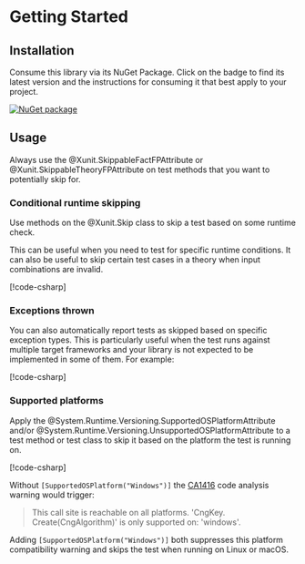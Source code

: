 # Getting Started

## Installation

Consume this library via its NuGet Package.
Click on the badge to find its latest version and the instructions for consuming it that best apply to your project.

[![NuGet package](https://img.shields.io/nuget/v/Xunit.SkippableFact.svg)](https://nuget.org/packages/Xunit.SkippableFact)

## Usage

Always use the @Xunit.SkippableFactFPAttribute or @Xunit.SkippableTheoryFPAttribute on test methods that you want to potentially skip for.

### Conditional runtime skipping

Use methods on the @Xunit.Skip class to skip a test based on some runtime check.

This can be useful when you need to test for specific runtime conditions.
It can also be useful to skip certain test cases in a theory when input combinations are invalid.

[!code-csharp[](../../samples/GettingStarted.cs#RuntimeCheck)]

### Exceptions thrown

You can also automatically report tests as skipped based on specific exception types.
This is particularly useful when the test runs against multiple target frameworks and
your library is not expected to be implemented in some of them. For example:

[!code-csharp[](../../samples/GettingStarted.cs#ThrownExceptions)]

### Supported platforms

Apply the @System.Runtime.Versioning.SupportedOSPlatformAttribute and/or @System.Runtime.Versioning.UnsupportedOSPlatformAttribute to a test method or test class to skip it based on the platform the test is running on.

[!code-csharp[](../../samples/GettingStarted.cs#OSCheck)]

Without `[SupportedOSPlatform("Windows")]` the [CA1416][CA1416] code analysis warning would trigger:

> This call site is reachable on all platforms. 'CngKey. Create(CngAlgorithm)' is only supported on: 'windows'.

Adding `[SupportedOSPlatform("Windows")]` both suppresses this platform compatibility warning and skips the test when running on Linux or macOS.

[NuPkg]: https://www.nuget.org/packages/Xunit.SkippableFact
[CA1416]: https://learn.microsoft.com/dotnet/fundamentals/code-analysis/quality-rules/ca1416
